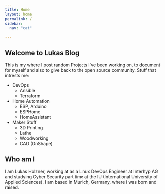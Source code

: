 ```yaml
---
title: Home
layout: home
permalink: /
sidebar:
  nav: "cat"

---
```


## Welcome to Lukas Blog

This is my where I post random Projects  I've been working on, to document for myself and also to give back to the open source community.
Stuff that intrests me:
- DevOps
    - Ansible
    - Terraform
- Home Automation
    - ESP, Arduino
    - ESPHome
    - HomeAssistant
- Maker Stuff
    - 3D Printing
    - Lathe
    - Woodworking
    - CAD (OnShape)

## Who am I

I am Lukas Holzner, working at as a Linux DevOps Engineer at Interhyp AG and studying Cyber Security part time at the IU (International University of Applied Sciences). I am based in Munich, Germany, where i was born and raised.